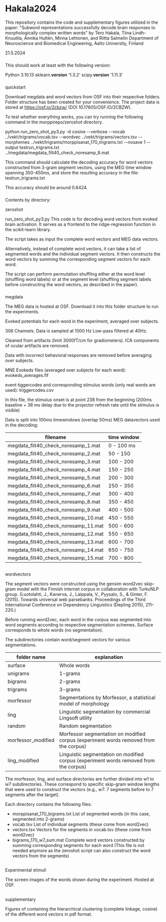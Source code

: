 # Hakala2024
This repository contains the code and supplementary figures utilized in the paper:  "Subword representations successfully decode brain responses to morphologically complex written words"  by Tero Hakala, Tiina Lindh-Knuutila, Annika Hultén, Minna Lehtonen, and Riitta Salmelin Department of Neuroscience and Biomedical Engineering, Aalto University, Finland


21.5.2024


###

This should work at least with the following version:

Python 3.10.13 
sklearn.__version__ '1.3.2'
scipy.__version__ '1.11.3'


###
quickstart

Download megdata and word vectors from OSF into their respective folders. Folder structure has been created for your convenience. The project data is stored at https://osf.io/2cbzw/ (DOI 10.17605/OSF.IO/2CBZW).

To test whether everything works, you can try running the following command in the morppirepo/zeroshot directory.

python run_zero_shot_py3.py -d cosine --verbose --vocab ../vekt/trigrams/vocab.tsv --wordvec ../vekt/trigrams/vectors.tsv --morphemes ../vekt/trigrams/morppisanat_170_trigrams.txt --nosave 1 --output testrun_trigrams.txt ../megdata/megdata_filt40_check_noresamp_8.mat


This command should calculate the decoding accuracy for word vectors constructed from 3-gram segment vectors, using the MEG time window spanning 350-450ms, and store the resulting accuracy in the file: testrun_trigrams.txt

This accuracy should be around 0.6424.


###

Contents by directory:

zeroshot

run_zero_shot_py3.py
This code is for decoding word vectors from evoked brain activation. It serves as a frontend to the ridge-regression function in the scikit-learn library.

The script takes as input the complete word vectors and MEG data vectors.

Alternatively, instead of complete word vectors, it can take a list of segmented words and the individual segment vectors. It then constructs the word vectors by summing the corresponding segment vectors for each word.

The script can perform permutation shuffling either at the word level (shuffling word labels) or at the segment level (shuffling segment labels before constructing the word vectors, as described in the paper).


###

megdata

The MEG data is hosted at OSF. Download it into this folder structure to run the experiments.

Evoked potentials for each word in the experiment, averaged over subjects.

306 Channels. 
Data is sampled at 1000 Hz
Low-pass filtered at 40Hz.

Cleaned from artifacts (limit 3000fT/cm for gradiometers).
ICA components of ocular artifacts are removed.

Data with incorrect behavioral responses are removed before
averaging over subjects.


MNE Evokeds files (averaged over subjects for each word):
evokeds_averages.fif

event tiggercodes and corresponding stimulus words (only real words are used):
triggercodes.csv


In this file, the stimulus onset is at point 238 from the beginning (200ms baseline + 38 ms delay due to the projector refresh rate until the stimulus is visible)


Data is split into 100ms timewindows (overlap 50ms)
MEG datavectors used in the decoding:

|filename|time window|
| ------- |----------|
|megdata_filt40_check_noresamp_1.mat| 0 - 100 ms|
|megdata_filt40_check_noresamp_2.mat  |50 - 150|
|megdata_filt40_check_noresamp_3.mat|  100 - 200|
|megdata_filt40_check_noresamp_4.mat | 150 - 250|
|megdata_filt40_check_noresamp_5.mat  |200 - 300|
|megdata_filt40_check_noresamp_6.mat  |250 - 350|
|megdata_filt40_check_noresamp_7.mat  |300 - 400|
|megdata_filt40_check_noresamp_8.mat  |350 - 450|
|megdata_filt40_check_noresamp_9.mat  |400 - 500|
|megdata_filt40_check_noresamp_10.mat |450 - 550|
|megdata_filt40_check_noresamp_11.mat |500 - 600|
|megdata_filt40_check_noresamp_12.mat |550 - 650|
|megdata_filt40_check_noresamp_13.mat |600 - 700|
|megdata_filt40_check_noresamp_14.mat |650 - 750|
|megdata_filt40_check_noresamp_15.mat |700 - 800|

##

wordvectors

The segment vectors were constructed using the gensim word2vec skip-gram model with the Finnish internet corpus in collaboration with TurkuNLP group. (Luotolahti, J., Kanerva, J., Laippala, V., Pyysalo, S., & Ginter, F. (2015). Towards
universal web parsebanks. Proceedings of the Third International Conference on Dependency Linguistics (Depling 2015), 211–220.)

Before running word2vec, each word in the corpus was segmented into word segments according to respective segmentation schemes.  Surface corresponds to whole words (no segmentation).

The subdirectories contain word/segment vectors for various segmentations.

|folder name| explanation|
|-----------| -----------|
|surface | Whole words|
|unigrams |  1-grams |
|bigrams | 2-grams|
|trigrams|  3-grams|
|morfessor|  Segmentations by Morfessor, a statistical model of morphology|
|ling |  Linguistic segmentation by commercial Lingsoft utility|
|random |  Random segmentation|
|morfessor_modified|  Morfessor segmentation on modified corpus (experiment words removed from the corpus)|
|ling_modified|  Linguistic segmentation on modified corpus (experiment words removed from the corpus)|


The morfessor, ling, and surface directories are further divided into w1 to w7 subdirectories. These correspond to specific skip-gram window lengths that were used to construct the vectors (e.g., w7: 7 segments before to 7 segments after the target). 

Each directory contains the following files:

* morppisanat_170_bigrams.txt  List of segmented words (in this case, segmented into 2-grams)
* vocab.tsv	 	     List of individual segments (these come from word2vec)
* vectors.tsv		     Vectors for the segments in vocab.tsv (these come from word2vec)
* bigrams_170_w7_sum.mat 	     Complete word vectors constructed by summing corresponding segments for each word (This file is not needed anymore as the zeroshot script can also construct the word vectors from the segments)



##

Experimental stimuli

The screen images of the words shown during the experiment. Hosted at OSF.

##

supplementary

Figures of containing the hierarchical clustering (complete linkage, cosine) of the different word vectors in pdf format. 
